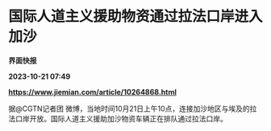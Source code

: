 # 国际人道主义援助物资通过拉法口岸进入加沙
**界面快报**

**2023-10-21 07:49**

**https://www.jiemian.com/article/10264868.html**

据@CGTN记者团 微博，当地时间10月21日上午10点，连接加沙地区与埃及的拉法口岸开放。国际人道主义援助加沙物资车辆正在排队通过拉法口岸。